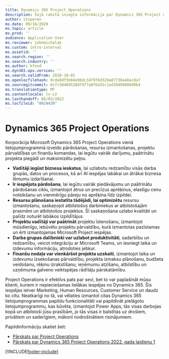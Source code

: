 ```yaml
---
title: Dynamics 365 Project Operations
description: Šajā rakstā sniegta informācija par Dynamics 365 Project operācijām.
author: stsporen
ms.date: 09/16/2020
ms.topic: article
ms.prod: ''
audience: Application User
ms.reviewer: johnmichalak
ms.custom: intro-internal
ms.assetid: ''
ms.search.region: ''
ms.search.industry: ''
ms.author: kfend
ms.dyn365.ops.version: ''
ms.search.validFrom: 2020-10-01
ms.openlocfilehash: 0cda9df5b04e96dc347976d328a87739a48ac8a7
ms.sourcegitcommit: 6cfc50d89528df977a8f6a55c1ad39d99800d9b4
ms.translationtype: MT
ms.contentlocale: lv-LV
ms.lasthandoff: 06/03/2022
ms.locfileid: "8924439"
---
```

# <a name="dynamics-365-project-operations"></a>Dynamics 365 Project Operations

Korporācija Microsoft Dynamics 365 Project Operations vienā lietojumprogrammā izveido pārdošanas, resursu izmantošanas, projektu pārvaldības un finanšu komandas, lai iegūtu vairāk darījumu, paātrinātu projekta piegādi un maksimizētu peļņu.

-   **Vadītāji iegūst biznesa ieskatus**, lai uzlabotu redzamību visās darba grupās, datos un procesos, kā arī AI iespējas labākai un ātrākai biznesa lēmumu izdarīšanai.
-   **Ir iespējota pārdošana**, lai iegūtu vairāk piedāvājumu un paātrinātu pārdošanas ciklu, izmantojot ātrus un precīzus aprēķinus, elastīgu cenu noteikšanu un vienmērīgu pāreju no aprēķina līdz izpildei.
-   **Resursu plānošana iestatīta tādējādi, lai optimizētu** resursu izmantošanu, saskaņojot atbilstošos darbiniekus ar atbilstošajām prasmēm un atbilstošos projektus. Šī saskaņošana uzlabo kvalitāti un palīdz noturēt labākos izpildītājus.
-   **Projektu vadītāji var paātrināt** projektu īstenošanu, izmantojot mūsdienīgu, iebūvētu projektu pārvaldību, kurā izmantotas pazīstamas un ērti izmantojamas Microsoft Project iespējas.
-   **Darba grupas dalībnieki var uzlabot produktivitāti**, sadarbību un redzamību, veicot integrāciju ar Microsoft Teams, un iesniegt laika un izdevumu informāciju, atrodoties jebkur.
-   **Finanšu nodaļa var vienkāršot projekta uzskaiti**, izmantojot laika un izdevumu izsekošanas pārvaldību, projekta izmaksu plānošanu, budžeta veidošanu, rēķinu izrakstīšanu, ieņēmumu atzīšanu, atbilstību un uzņēmuma galveno veiktspējas rādītāju pārskatāmību.

Project Operations ir efektīvs pats par sevi, bet to var paplašināt mūsu klienti, kuriem ir nepieciešamas lielākas iespējas no Dynamics 365. Šīs iespējas ietver Marketing, Human Resources, Customer Service un daudz ko citu. Neatkarīgi no tā, vai vēlaties izmantot citas Dynamics 365 lietojumprogrammas papildu funkcionalitāti vai papildināt pielāgotu lietojumprogrammu, kas būvēta, izmantojot Power Apps, tās visas darbojas kopā un atbilstoši jūsu prasībām, jo tās visas ir balstītas uz drošiem, privātiem un saderīgiem, mākonī nodrošinātiem risinājumiem.

Papildinformāciju skatiet šeit:

- [Pārskats par Project Operations](https://dynamics.microsoft.com/en-us/project-operations/overview/)
- [Pārskats par Dynamics 365 Project Operations 2022. gada laidienu 1](/dynamics365-release-plan/2022wave1/finance-operations/dynamics365-project-operations/)


[!INCLUDE[footer-include](includes/footer-banner.md)]
